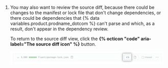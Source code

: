 1. You may also want to review the source diff, because there could be changes to the manifest or lock file that don't change dependencies, or there could be dependencies that {% data variables.product.prodname_dotcom %} can't parse and which, as a result, don't appear in the dependency review.

   To return to the source diff view, click the **{% octicon "code" aria-label="The source diff icon" %}** button.

   ![Botão de diff de fonte](/assets/images/help/pull_requests/dependency-review-source-diff.png)
